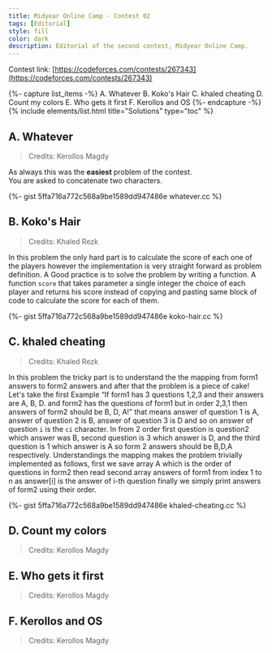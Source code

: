 ```yaml
---
title: Midyear Online Camp - Contest 02
tags: [Editorial]
style: fill
color: dark
description: Editorial of the second contest, Midyear Online Camp.
---
```


Contest link: [https://codeforces.com/contests/267343](https://codeforces.com/contests/267343)

{%- capture list_items -%}
A. Whatever
B. Koko's Hair
C. khaled cheating
D. Count my colors
E. Who gets it first
F. Kerollos and OS
{%- endcapture -%}
{% include elements/list.html title="Solutions" type="toc" %}

## A. Whatever

> Credits: Kerollos Magdy

As always this was the **easiest** problem of the contest.  
You are asked to concatenate two characters.

{%- gist 5ffa716a772c568a9be1589dd947486e whatever.cc %}

## B. Koko's Hair

> Credits: Khaled Rezk

In this problem the only hard part is to calculate the score of each one of the players however the implementation is very straight forward as problem definition. A Good practice is to solve the problem by writing a function. A function `score` that takes parameter a single integer the choice of each player and returns his score instead of copying and pasting same block of code to calculate the score for each of them.

{%- gist 5ffa716a772c568a9be1589dd947486e koko-hair.cc %}

## C. khaled cheating

> Credits: Khaled Rezk

In this problem the tricky part is to understand the the mapping from form1 answers to form2 answers and after that the problem is a piece of cake!
Let's take the first Example “If form1 has 3 questions 1,2,3 and their answers are A, B, D. and form2 has the questions of form1 but in order 2,3,1 then answers of form2 should be B, D, A!”
that means answer of question 1 is A, answer of question 2 is B, answer of question 3 is D and so on
answer of question `i` is the `ci` character.
In from 2 order first question is question2 which answer was B, second question is 3 which answer is D, and the third question is 1 which answer is A so form 2 answers should be B,D,A respectively.
Understandings the mapping makes the problem trivially implemented as follows,
first we save array A which is the order of questions in form2
then read second array answers of form1 from index 1 to n as answer[i] is the answer of i-th question
finally we simply print answers of form2 using their order.

{%- gist 5ffa716a772c568a9be1589dd947486e khaled-cheating.cc %}


## D. Count my colors

> Credits: Kerollos Magdy

## E. Who gets it first

> Credits: Kerollos Magdy

## F. Kerollos and OS

> Credits: Kerollos Magdy
